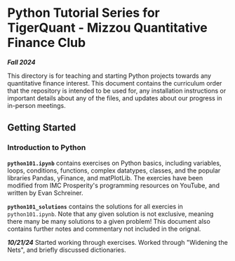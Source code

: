 # Python Tutorial Series for TigerQuant - Mizzou Quantitative Finance Club
***Fall 2024***

This directory is for teaching and starting Python projects towards any quantitative finance interest. This document contains the curriculum order that the repository is 
intended to be used for, any installation instructions or important details about any of the files, and updates about our progress in in-person meetings.


## Getting Started

### Introduction to Python

**`python101.ipynb`** contains exercises on Python basics, including variables, loops, conditions, functions, complex datatypes, classes, and the popular libraries Pandas,
yFinance, and matPlotLib. The exercies have been modified from IMC Prosperity's programming resources on YouTube, and written by Evan Schreiner.

**`python101_solutions`** contains the solutions for all exercies in `python101.ipynb`. Note that any given solution is not exclusive, meaning there many be many solutions to 
a given problem! This document also contains further notes and commentary not included in the orignal.

***10/21/24*** Started working through exercises. Worked through "Widening the Nets", and briefly discussed dictionaries.
